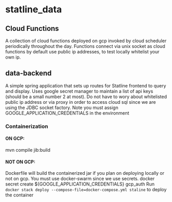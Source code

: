 # statline_data

## Cloud Functions

A collection of cloud functions deployed on gcp invoked by cloud scheduler periodically throughout the day. Functions connect via unix socket as cloud functions by default use public ip addresses, to test locally whitelist your own ip. 

## data-backend

A simple spring application that sets up routes for Statline frontend to query and display. Uses google secret manager to maintain a list of api keys (should be a small number 2 at most). Do not have to wory about whitelisted public ip address or via 
proxy in order to access cloud sql since we are using the JDBC socket factory. 
Note you must assign GOOGLE_APPLICATION_CREDENTIALS in the environment 

### Containerization
#### ON GCP:
mvn compile jib:build

#### NOT ON GCP:
Dockerfile will build the containerized jar if you plan on deploying locally or not on gcp.
You must use docker-swarm since we use secrets.
docker secret create ${GOOGLE_APPLICATION_CREDENTIALS} gcp_auth
Run
`docker stack deploy --compose-file=docker-compose.yml staline`
to deploy the container 
